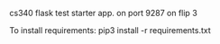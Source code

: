 cs340 flask test starter app. on port 9287 on flip 3

To install requirements: pip3 install -r requirements.txt